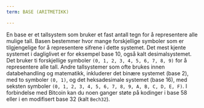 ```yaml
---
term: BASE (ARITMETIKK)

---
```

En base er et tallsystem som bruker et fast antall tegn for å representere alle mulige tall. Basen bestemmer hvor mange forskjellige symboler som er tilgjengelige for å representere sifrene i dette systemet. Det mest kjente systemet i dagliglivet er for eksempel base 10, også kalt desimalsystemet. Det bruker ti forskjellige symboler `(0, 1, 2, 3, 4, 5, 6, 7, 8, 9)` for å representere alle tall. Andre tallsystemer som ofte brukes innen databehandling og matematikk, inkluderer det binære systemet (base 2), med to symboler `(0, 1)`, og det heksadesimale systemet (base 16), med seksten symboler `(0, 1, 2, 3, 4, 5, 6, 7, 8, 9, A, B, C, D, E, F)`. I forbindelse med Bitcoin kan du noen ganger støte på kodinger i base 58 eller i en modifisert base 32 (kalt `Bech32`).